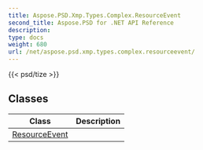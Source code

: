 ```yaml
---
title: Aspose.PSD.Xmp.Types.Complex.ResourceEvent
second_title: Aspose.PSD for .NET API Reference
description: 
type: docs
weight: 680
url: /net/aspose.psd.xmp.types.complex.resourceevent/
---
```

{{< psd/tize >}}


## Classes

| Class | Description |
| --- | --- |
| [ResourceEvent](./resourceevent/) |  |


